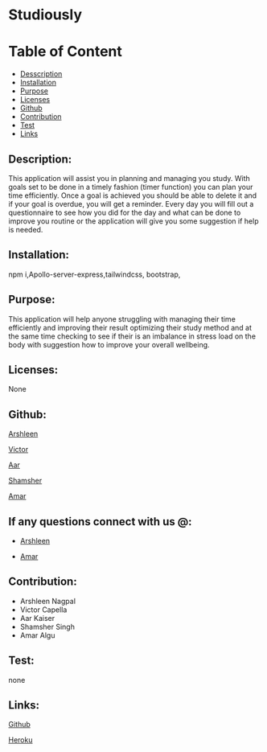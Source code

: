 # Studiously
  

  # Table of Content
  * [Desscription](#description)
  * [Installation](#installation)
  * [Purpose](#purpose)
  * [Licenses](#licenses)
  * [Github](#github)
  * [Contribution](#contribution)
  * [Test](#test)
  * [Links](#links)

  ## Description:
  This application will assist you in planning and managing you study. With goals set to be done in a timely fashion (timer function) you can plan your time efficiently. Once a goal is achieved you should be able to delete it and if your goal is overdue, you will get a reminder. Every day you will fill out a questionnaire to see how you did for the day and what can be done to improve you routine or the application will give you some suggestion if help is needed.
  
   
  ## Installation:
  npm i,Apollo-server-express,tailwindcss, bootstrap,

  ## Purpose:
  This application will help anyone struggling with managing their time efficiently and improving their result optimizing their study method and at the same time checking to see if their is an imbalance in stress load on the body with suggestion how to improve your overall wellbeing.

  ## Licenses:
  None

  ## Github:
  [Arshleen](https://github.com/ArshleenKNagpal)

  [Victor](https://github.com/vcapella)

  [Aar](https://github.com/AarKaiser)

  [Shamsher](https://github.com/SSinghcode)

  [Amar](https://github.com/Algex07)

  ## If any questions connect with us @:
  * [Arshleen](arshleenknagpal@gmail.com)

  * [Amar](amar_algu@hotmail.com)



  ## Contribution:
  * Arshleen Nagpal
  * Victor Capella
  * Aar Kaiser
  * Shamsher Singh
  * Amar Algu

  ## Test:
  none

  ## Links:
  [Github](https://github.com/AarKaiser/studiously)
  
  [Heroku](https://studiously.herokuapp.com/)

  
 